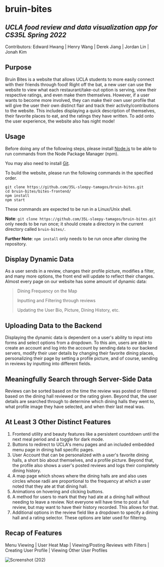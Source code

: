 # **bruin-bites**
## *UCLA food review and data visualization app for CS35L Spring 2022*
Contributors:
Edward Hwang | Henry Wang | Derek Jiang | Jordan Lin | Jonah Kim

## Purpose

Bruin Bites is a website that allows UCLA students to more easily connect with their friends through food! Right off the bat, a new user can use the website to view what each restaurant/take-out option is serving, view their respective ratings, and even make them themselves. However, if a user wants to become more involved, they can make their own user profile that will give the user their own distinct flair and track their activity/contributions to the website. This includes displaying a quick description of themselves, their favorite places to eat, and the ratings they have written. To add onto the user experience, the website also has night mode!

## Usage

Before doing any of the following steps, please install [Node.js](https://nodejs.org/en/) to be able to run commands from the Node Package Manager (npm). 

You may also need to install [Git](https://git-scm.com/book/en/v2/Getting-Started-Installing-Git). 

To build the website, please run the following commands in the specified order. 

```
git clone https://github.com/35L-sleepy-tamagos/bruin-bites.git
cd bruin-bites/bites-frontend/
npm install
npm start
```

These commands are expected to be run in a Linux/Unix shell. 

**Note**: `git clone https://github.com/35L-sleepy-tamagos/bruin-bites.git` only needs to be run once; it should create a directory in the current directory called `bruin-bites/`. 

**Further Note**: `npm install` only needs to be run once after cloning the repository. 

## Display Dynamic Data

As a user sends in a review, changes their profile picture, modifies a filter, and many more options, the front end will update to reflect their changes. Almost every page on our website has some amount of dynamic data: 
> Dining Frequency on the Map
>
> Inputting and Filtering through reviews
>
> Updating the User Bio, Picture, Dining History, etc.

## Uploading Data to the Backend

Displaying the dynamic data is dependent on a user's ability to input into forms and select options from a dropdown. To this aim, users are able to create an account and log into the account by sending data to our backend servers, modify their user details by changing their favorite dining places, personalizing their page by setting a profile picture, and of course, sending in reviews by inputting into different fields. 

## Meaningfully Search through Server-Side Data

Reviews can be sorted based on the time the review was posted or filtered based on the dining hall reviewed or the rating given. Beyond that, the user details are searched through to determine which dining halls they went to, what profile image they have selected, and when their last meal was. 

## At Least 3 Other Distinct Features
1. Frontend utility and beauty features like a persistent countdown until the next meal period and a toggle for dark mode. 
2. Buttons to redirect to UCLA's menu pages and an included embedded menu page in dining hall specific pages. 
3. User Account that can be personalized with a user's favorite dining halls, a short bio about themselves, and a profile picture. Beyond that, the profile also shows a user's posted reviews and logs their completely dining history. 
4. A map page which shows where the dining halls are and also uses circles whose radii are proportional to the frequency at which a user noted that they ate at that dining hall. 
5. Animations on hovering and clicking buttons. 
6. A method for users to mark that they had ate at a dining hall without needing to leave a review. Not everyone will have time to post a full review, but may want to have their history recorded. This allows for that. 
7. Additional options in the review field like a dropdown to specify a dining hall and a rating selector. These options are later used for filtering. 

## Recap of Features

Menu Viewing | User Heat Map | Viewing/Posting Reviews with Filters | Creating User Profile | Viewing Other User Profiles 

![Screenshot (202)](https://user-images.githubusercontent.com/68207907/170816359-5729207c-d30c-4fb8-a799-bb7febf198f5.png)
